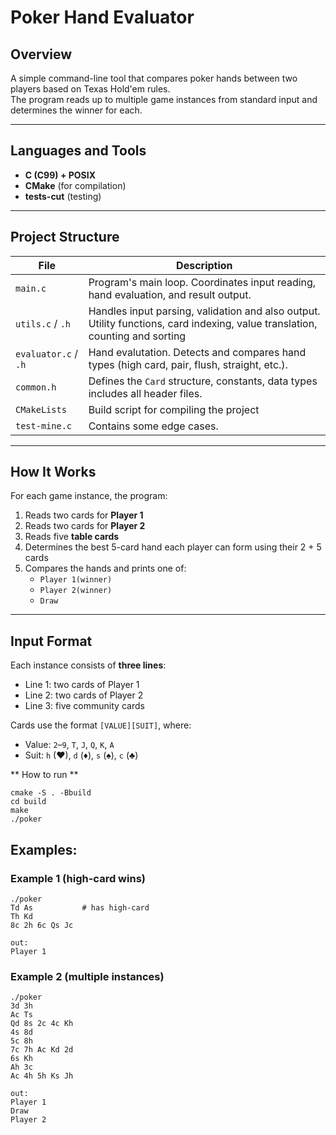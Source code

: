 # Poker Hand Evaluator

## Overview

A simple command-line tool that compares poker hands between two players based on Texas Hold'em rules.  
The program reads up to multiple game instances from standard input and determines the winner for each.

---

## Languages and Tools

* **C (C99) + POSIX**
* **CMake** (for compilation)  
* **tests-cut** (testing)
---

## Project Structure

| File                 | Description                                                                                                                  |
|----------------------|------------------------------------------------------------------------------------------------------------------------------|
| `main.c`             | Program's main loop. Coordinates input reading, hand evaluation, and result output.                                          |
| `utils.c` / `.h`     | Handles input parsing, validation and also output. Utility functions, card indexing, value translation, counting and sorting |
| `evaluator.c` / `.h` | Hand evalutation. Detects and compares hand types (high card, pair, flush, straight, etc.).                                  |
| `common.h`           | Defines the `Card` structure, constants, data types includes all header files.                                               |
| `CMakeLists`         | Build script for compiling the project                                                                                       |
| `test-mine.c`        | Contains some edge cases.                                                                                                    |

---

## How It Works

For each game instance, the program:

1. Reads two cards for **Player 1**
2. Reads two cards for **Player 2**
3. Reads five **table cards**
4. Determines the best 5-card hand each player can form using their 2 + 5 cards
5. Compares the hands and prints one of:
   - `Player 1(winner)`
   - `Player 2(winner)`
   - `Draw`

---

## Input Format

Each instance consists of **three lines**:

- Line 1: two cards of Player 1  
- Line 2: two cards of Player 2  
- Line 3: five community cards

Cards use the format `[VALUE][SUIT]`, where:

- Value: `2`–`9`, `T`, `J`, `Q`, `K`, `A`  
- Suit: `h` (♥), `d` (♦), `s` (♠), `c` (♣)

** How to run ** 
```
cmake -S . -Bbuild
cd build
make
./poker
```

## Examples:

### Example 1 (high-card wins)
```
./poker
Td As           # has high-card
Th Kd
8c 2h 6c Qs Jc

out:
Player 1
```
### Example 2 (multiple instances)
```
./poker
3d 3h
Ac Ts
Qd 8s 2c 4c Kh
4s 8d
5c 8h
7c 7h Ac Kd 2d
6s Kh
Ah 3c
Ac 4h 5h Ks Jh

out:
Player 1
Draw
Player 2
```


